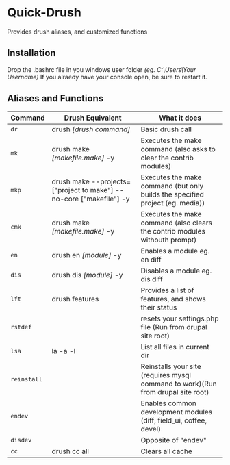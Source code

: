# Quick-Drush
Provides drush aliases, and customized functions

## Installation
Drop the .bashrc file in you windows user folder _(eg. C:\Users\Your Username)_
If you alraedy have your console open, be sure to restart it.

## Aliases and Functions

| Command      | Drush Equivalent                                                     | What it does                                                                     |
| ------------ | -------------------------------------------------------------------- | -------------------------------------------------------------------------------- |
| `dr`         | drush _[drush command]_                                              | Basic drush call                                                                 |
| `mk`         | drush make _[makefile.make]_ -y                                      | Executes the make command (also asks to clear the contrib modules)               |
| `mkp`        | drush make --projects=["project to make"] --no-core ["makefile"] -y  | Executes the make command (but only builds the specified project (eg. media))    |
| `cmk`        | drush make _[makefile.make]_ -y                                      | Executes the make command (also clears the contrib modules withouth prompt)      |
| `en`         | drush en _[module]_ -y                                               | Enables a module eg. en diff                                                     |
| `dis`        | drush dis _[module]_ -y                                              | Disables a module eg. dis diff                                                   |
| `lft`        | drush features                                                       | Provides a list of features, and shows their status                              |
| `rstdef`     |                                                                      | resets your settings.php file (Run from drupal site root)                        |
| `lsa`        | la -a -l                                                             | List all files in current dir                                                    |
| `reinstall`  |                                                                      | Reinstalls your site (requires mysql command to work)(Run from drupal site root) |
| `endev`      |                                                                      | Enables common development modules (diff, field_ui, coffee, devel)               |
| `disdev`     |                                                                      | Opposite of "endev"                                                              |
| `cc`         | drush cc all                                                         | Clears all cache                                                                 |
